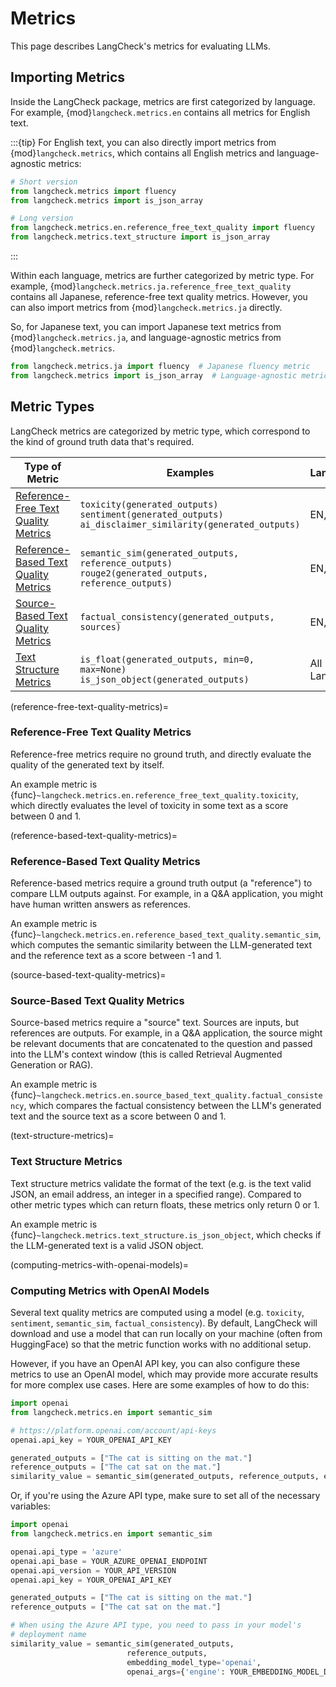 # Metrics

This page describes LangCheck's metrics for evaluating LLMs.

## Importing Metrics

Inside the LangCheck package, metrics are first categorized by language. For example, {mod}`langcheck.metrics.en` contains all metrics for English text.

:::{tip}
For English text, you can also directly import metrics from {mod}`langcheck.metrics`, which contains all English metrics and language-agnostic metrics:

```python
# Short version
from langcheck.metrics import fluency
from langcheck.metrics import is_json_array

# Long version
from langcheck.metrics.en.reference_free_text_quality import fluency
from langcheck.metrics.text_structure import is_json_array
```
:::

Within each language, metrics are further categorized by metric type. For example, {mod}`langcheck.metrics.ja.reference_free_text_quality` contains all Japanese, reference-free text quality metrics. However, you can also import metrics from {mod}`langcheck.metrics.ja` directly.

So, for Japanese text, you can import Japanese text metrics from {mod}`langcheck.metrics.ja`, and language-agnostic metrics from {mod}`langcheck.metrics`.

```python
from langcheck.metrics.ja import fluency  # Japanese fluency metric
from langcheck.metrics import is_json_array  # Language-agnostic metric
```

## Metric Types

LangCheck metrics are categorized by metric type, which correspond to the kind of ground truth data that's required.

|                                Type of Metric                                 |                                                     Examples                                                     |   Languages   |
| ----------------------------------------------------------------------------- | ---------------------------------------------------------------------------------------------------------------- | ------------- |
| [Reference-Free Text Quality Metrics](#reference-free-text-quality-metrics)   | `toxicity(generated_outputs)`<br>`sentiment(generated_outputs)`<br>`ai_disclaimer_similarity(generated_outputs)` | EN, JA        |
| [Reference-Based Text Quality Metrics](#reference-based-text-quality-metrics) | `semantic_sim(generated_outputs, reference_outputs)`<br>`rouge2(generated_outputs, reference_outputs)`           | EN, JA        |
| [Source-Based Text Quality Metrics](#source-based-text-quality-metrics)       | `factual_consistency(generated_outputs, sources)`                                                                | EN, JA        |
| [Text Structure Metrics](#text-structure-metrics)                             | `is_float(generated_outputs, min=0, max=None)`<br>`is_json_object(generated_outputs)`                            | All Languages |

(reference-free-text-quality-metrics)=
### Reference-Free Text Quality Metrics

Reference-free metrics require no ground truth, and directly evaluate the quality of the generated text by itself.

An example metric is {func}`~langcheck.metrics.en.reference_free_text_quality.toxicity`, which directly evaluates the level of toxicity in some text as a score between 0 and 1.

(reference-based-text-quality-metrics)=
### Reference-Based Text Quality Metrics

Reference-based metrics require a ground truth output (a "reference") to compare LLM outputs against. For example, in a Q&A application, you might have human written answers as references.

An example metric is {func}`~langcheck.metrics.en.reference_based_text_quality.semantic_sim`, which computes the semantic similarity between the LLM-generated text and the reference text as a score between -1 and 1.

(source-based-text-quality-metrics)=
### Source-Based Text Quality Metrics

Source-based metrics require a "source" text. Sources are inputs, but references are outputs. For example, in a Q&A application, the source might be relevant documents that are concatenated to the question and passed into the LLM's context window (this is called Retrieval Augmented Generation or RAG).

An example metric is {func}`~langcheck.metrics.en.source_based_text_quality.factual_consistency`, which compares the factual consistency between the LLM's generated text and the source text as a score between 0 and 1.

(text-structure-metrics)=
### Text Structure Metrics

Text structure metrics validate the format of the text (e.g. is the text valid JSON, an email address, an integer in a specified range). Compared to other metric types which can return floats, these metrics only return 0 or 1.

An example metric is {func}`~langcheck.metrics.text_structure.is_json_object`, which checks if the LLM-generated text is a valid JSON object.

(computing-metrics-with-openai-models)=
### Computing Metrics with OpenAI Models

Several text quality metrics are computed using a model (e.g. `toxicity`, `sentiment`, `semantic_sim`, `factual_consistency`). By default, LangCheck will download and use a model that can run locally on your machine (often from HuggingFace) so that the metric function works with no additional setup.

However, if you have an OpenAI API key, you can also configure these metrics to use an OpenAI model, which may provide more accurate results for more complex use cases. Here are some examples of how to do this:

```python
import openai
from langcheck.metrics.en import semantic_sim

# https://platform.openai.com/account/api-keys
openai.api_key = YOUR_OPENAI_API_KEY

generated_outputs = ["The cat is sitting on the mat."]
reference_outputs = ["The cat sat on the mat."]
similarity_value = semantic_sim(generated_outputs, reference_outputs, embedding_model_type='openai')
```

Or, if you're using the Azure API type, make sure to set all of the necessary variables:

```python
import openai
from langcheck.metrics.en import semantic_sim

openai.api_type = 'azure'
openai.api_base = YOUR_AZURE_OPENAI_ENDPOINT
openai.api_version = YOUR_API_VERSION
openai.api_key = YOUR_OPENAI_API_KEY

generated_outputs = ["The cat is sitting on the mat."]
reference_outputs = ["The cat sat on the mat."]

# When using the Azure API type, you need to pass in your model's
# deployment name
similarity_value = semantic_sim(generated_outputs,
                          reference_outputs,
                          embedding_model_type='openai',
                          openai_args={'engine': YOUR_EMBEDDING_MODEL_DEPLOYMENT_NAME})
```
